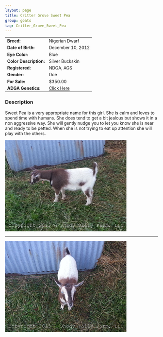 ```yaml
---
layout: page
title: Critter Grove Sweet Pea
group: goats
tag: Critter_Grove_Sweet_Pea
---
```


| | |
|:---|:---
|**Breed:**|Nigerian Dwarf
|**Date of Birth:**|December 10, 2012
|**Eye Color:**|Blue
|**Color Description:**|Silver Buckskin
|**Registered:**|NDGA, AGS
|**Gender:**|Doe
|**For Sale:**|$350.00
|**ADGA Genetics:**|[Click Here](http://www.adgagenetics.org/GoatDetail.aspx?RegNumber=D001668246)
### Description

Sweet Pea is a very appropriate name for this girl. She is calm and loves to
spend time with humans. She does tend to get a bit jealous but shows it in
a non aggressive way. She will gently nudge you to let you know she is near
and ready to be petted.  When she is not trying to eat up attention she will
play with the others. 


<img src="/images/goats/Critter_Grove_Sweet_Pea/Critter_Grove_Sweet_Pea_1.jpg" alt="Image of Critter Grove Sweet Pea" class="pic"/>
<hr>
<img src="/images/goats/Critter_Grove_Sweet_Pea/Critter_Grove_Sweet_Pea_0.jpg" alt="Image of Critter Grove Sweet Pea" class="pic"/>


